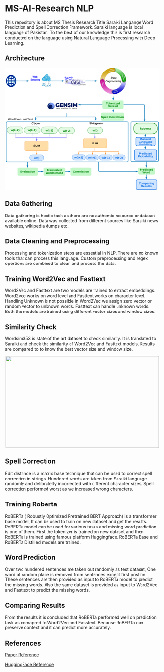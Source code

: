 # MS-AI-Research NLP
This repository is about MS Thesis Research Title Saraiki Langange Word Prediction and Spell Correction Framework. Saraiki language is local language of Pakistan. To the best of our knowledge this is first research conducted on the language using Natural Language Processing with Deep Learning.

## Architecture
<p align="center">
<img src= https://github.com/themohal/MS-AI-Research/blob/main/Copy%20of%20Copy%20of%20Farjad%20Poster%20Thesis.png width="600" height="400" />
</p>


## Data Gathering

Data gathering is hectic task as there are no authentic resource or dataset available online. Data was collected from different sources like Saraiki news websites, wikipedia dumps etc.

## Data Cleaning and Preprocessing

Processing and tokenization steps are essential in NLP. There are no known tools that can process this language. Custom preprocessing and regex opertions are combined to clean and process the data.

## Training Word2Vec and Fasttext

Word2Vec and Fasttext are two models are trained to extract embeddings. Word2vec works on word level and Fasttext works on character level. Handling Unknown is not possible in Word2Vec we assign zero vector or random vector to unknown words. Fasttext can handle unknown words. Both the models are trained using different vector sizes and window sizes.

## Similarity Check

Wordsim353 is state of the art dataset to check similarity. It is translated to Saraiki and check the similarity of Word2Vec and Fasttext models. Results are compared to to know the best vector size and window size.

<p align="center">
<img src= https://github.com/themohal/MS-AI-Research/blob/main/ezgif-2-c608052d55.gif width="500" height="300" />
</p>

## Spell Correction
Edit distance is a matrix base technique that can be used to correct spell correction in strings. Hundered words are taken from Saraiki language randomly and delibratelty incorrected with different character sizes. Spell correction performed worst as we increased wrong characters.

## Training Roberta

RoBERTa ( Robustly Optimized Pretrained BERT Approach) is a transformer base model, It can be used to train on new dataset and get the results. RoBERTa model can be used for various tasks and missing word prediction is one of them. First the tokenizer is trained on new dataset and then RoBERTa is trained using famous platform Huggingface. RoBERTa Base and RoBERTa Distilled models are trained.

## Word Prediction

Over two hundered sentences are taken out randomly as test dataset, One word at random place is removed from sentences except first postion. These sentences are then provided as input to RoBERTa model to predict the missing words. Also the same dataset is provided as input to Word2Vec and Fasttext to predict the missing words. 

## Comparing Results

From the results it is concluded that RoBERTa performed well on prediction task as comapred to Word2Vec and Fasstext. Because RoBERTa can preserve context and it can predict more accurately.

## References

[Paper Reference](https://ieeexplore.ieee.org/document/9972938)

[HuggingFace Reference](https://huggingface.co/themohal/saraiki-roberta-base-small-finetuned3)
